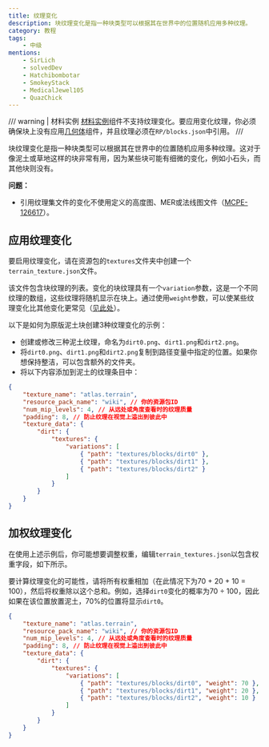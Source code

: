 ```yaml
---
title: 纹理变化
description: 块纹理变化是指一种块类型可以根据其在世界中的位置随机应用多种纹理。
category: 教程
tags:
    - 中级
mentions:
    - SirLich
    - solvedDev
    - Hatchibombotar
    - SmokeyStack
    - MedicalJewel105
    - QuazChick
---
```


/// warning | 材料实例
[材料实例](../blocks/block-components.md#material-instances)组件不支持纹理变化。要应用变化纹理，你必须确保块上没有应用[几何体](../blocks/block-components.md#geometry)组件，并且纹理必须在`RP/blocks.json`中引用。
///

块纹理变化是指一种块类型可以根据其在世界中的位置随机应用多种纹理。这对于像泥土或草地这样的块非常有用，因为某些块可能有细微的变化，例如小石头，而其他块则没有。

**问题：**

-   引用纹理集文件的变化不使用定义的高度图、MER或法线图文件（[MCPE-126617](https://bugs.mojang.com/browse/MCPE-126617)）。

## 应用纹理变化

要启用纹理变化，请在资源包的`textures`文件夹中创建一个`terrain_texture.json`文件。

该文件包含块纹理的列表。变化的块纹理具有一个`variation`参数，这是一个不同纹理的数组，这些纹理将随机显示在块上。通过使用`weight`参数，可以使某些纹理变化比其他变化更常见（[见此处](#weighted-texture-variation)）。

以下是如何为原版泥土块创建3种纹理变化的示例：

-   创建或修改三种泥土纹理，命名为`dirt0.png`、`dirt1.png`和`dirt2.png`。
-   将`dirt0.png`、`dirt1.png`和`dirt2.png`复制到路径变量中指定的位置。如果你想保持整洁，可以包含额外的文件夹。
-   将以下内容添加到泥土的纹理条目中：

```json title="RP/textures/terrain_texture.json"
{
    "texture_name": "atlas.terrain",
    "resource_pack_name": "wiki", // 你的资源包ID
    "num_mip_levels": 4, // 从远处或角度查看时的纹理质量
    "padding": 8, // 防止纹理在视觉上溢出到彼此中
    "texture_data": {
        "dirt": {
            "textures": {
                "variations": [
                    { "path": "textures/blocks/dirt0" },
                    { "path": "textures/blocks/dirt1" },
                    { "path": "textures/blocks/dirt2" }
                ]
            }
        }
    }
}
```

## 加权纹理变化

在使用上述示例后，你可能想要调整权重，编辑`terrain_textures.json`以包含权重字段，如下所示。

要计算纹理变化的可能性，请将所有权重相加（在此情况下为70 + 20 + 10 = 100），然后将权重除以这个总和。例如，选择`dirt0`变化的概率为70 &div; 100，因此如果在该位置放置泥土，70%的位置将显示`dirt0`。

```json title="RP/textures/terrain_texture.json"
{
    "texture_name": "atlas.terrain",
    "resource_pack_name": "wiki", // 你的资源包ID
    "num_mip_levels": 4, // 从远处或角度查看时的纹理质量
    "padding": 8, // 防止纹理在视觉上溢出到彼此中
    "texture_data": {
        "dirt": {
            "textures": {
                "variations": [
                    { "path": "textures/blocks/dirt0", "weight": 70 },
                    { "path": "textures/blocks/dirt1", "weight": 20 },
                    { "path": "textures/blocks/dirt2", "weight": 10 }
                ]
            }
        }
    }
}
```